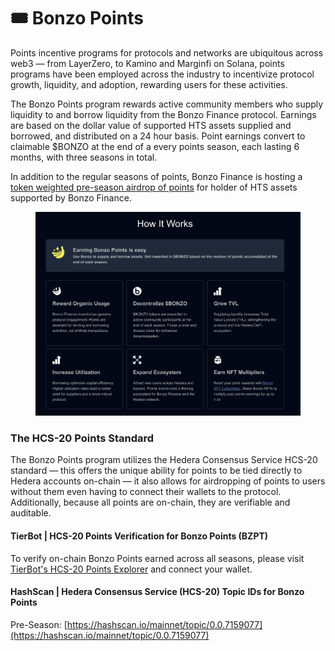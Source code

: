 # 🎟️ Bonzo Points

Points incentive programs for protocols and networks are ubiquitous across web3 — from LayerZero, to Kamino and Marginfi on Solana, points programs have been employed across the industry to incentivize protocol growth, liquidity, and adoption, rewarding users for these activities.

The Bonzo Points program rewards active community members who supply liquidity to and borrow liquidity from the Bonzo Finance protocol. Earnings are based on the dollar value of supported HTS assets supplied and borrowed, and distributed on a 24 hour basis. Point earnings convert to claimable $BONZO at the end of a every points season, each lasting 6 months, with three seasons in total.

In addition to the regular seasons of points, Bonzo Finance is hosting a [token weighted pre-season airdrop of points](pre-season-points-airdrop.md) for holder of HTS assets supported by Bonzo Finance.

<figure><img src="../../.gitbook/assets/how_jt_works.png" alt=""><figcaption></figcaption></figure>

### The HCS-20 Points Standard

The Bonzo Points program utilizes the Hedera Consensus Service HCS-20 standard — this offers the unique ability for points to be tied directly to Hedera accounts on-chain — it also allows for airdropping of points to users without them even having to connect their wallets to the protocol. Additionally, because all points are on-chain, they are verifiable and auditable.

#### TierBot | HCS-20 Points Verification for Bonzo Points (BZPT)&#x20;

To verify on-chain Bonzo Points earned across all seasons, please visit [TierBot's HCS-20 Points Explorer](https://tier.bot/advanced-analytics/hedera/hcs20?tab=my-tokens) and connect your wallet.

#### HashScan | Hedera Consensus Service (HCS-20) Topic IDs for Bonzo Points

Pre-Season: [https://hashscan.io/mainnet/topic/0.0.7159077](https://hashscan.io/mainnet/topic/0.0.7159077)

